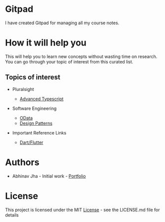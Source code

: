 # Gitpad
I have created Gitpad for managing all my course notes.

# How it will help you
This will help you to learn new concepts without wasting time on research. You can go through your topic of interest from this curated list.

## Topics of interest
- Pluralsight
  - [Advanced Typescript][1]
- Software Engineering
  - [OData][2]
  - [Design Patterns][3]

- Important Reference Links
  - [Dart/Flutter][4]

# Authors
- Abhinav Jha - Initial work - [Portfolio](https://github.com/abhinav2127)

# License
This project is licensed under the MIT [License](LICENSE) - see the LICENSE.md file for details


<!-- Links and Images -->
[1]: Pluralsight_Advanced_Typescript/README.md
[2]: OData/README.md
[3]: designpatterns/README.md
[4]: reflinks/dart.md
